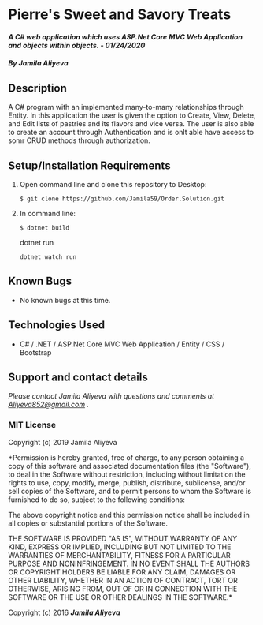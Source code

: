 # Pierre's Sweet and Savory Treats


#### _A C# web application which uses ASP.Net Core MVC Web Application and objects within objects.  - 01/24/2020_

#### _By **Jamila Aliyeva**_

## Description

A C# program with an implemented many-to-many relationships through Entity. In this application the user is given the option to Create, View, Delete, and Edit lists of pastries and its flavors and vice versa. The user is also able to create an account through Authentication and is onlt able have access to somr CRUD methods through authorization.

## Setup/Installation Requirements

1. Open command line and clone this repository to Desktop:
    ```
    $ git clone https://github.com/Jamila59/Order.Solution.git
    ```
2. In command line:
    ```
    $ dotnet build 
    ```
    dotnet run
    ```
    dotnet watch run
    ```

## Known Bugs
* No known bugs at this time.

## Technologies Used
* C# / .NET / ASP.Net Core MVC Web Application / Entity / CSS / Bootstrap 

## Support and contact details

_Please contact Jamila Aliyeva with questions and comments at Aliyeva852@gmail.com ._

### MIT License
Copyright (c) 2019 Jamila Aliyeva

*Permission is hereby granted, free of charge, to any person obtaining a copy of this software and associated documentation files (the "Software"), to deal in the Software without restriction, including without limitation the rights to use, copy, modify, merge, publish, distribute, sublicense, and/or sell copies of the Software, and to permit persons to whom the Software is furnished to do so, subject to the following conditions:

The above copyright notice and this permission notice shall be included in all copies or substantial portions of the Software.

THE SOFTWARE IS PROVIDED "AS IS", WITHOUT WARRANTY OF ANY KIND, EXPRESS OR IMPLIED, INCLUDING BUT NOT LIMITED TO THE WARRANTIES OF MERCHANTABILITY, FITNESS FOR A PARTICULAR PURPOSE AND NONINFRINGEMENT. IN NO EVENT SHALL THE AUTHORS OR COPYRIGHT HOLDERS BE LIABLE FOR ANY CLAIM, DAMAGES OR OTHER LIABILITY, WHETHER IN AN ACTION OF CONTRACT, TORT OR OTHERWISE, ARISING FROM, OUT OF OR IN CONNECTION WITH THE SOFTWARE OR THE USE OR OTHER DEALINGS IN THE SOFTWARE.*


Copyright (c) 2016 **_Jamila Aliyeva_**
